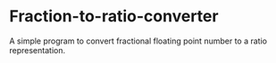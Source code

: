 # Fraction-to-ratio-converter
A simple program to convert fractional floating point number to a ratio representation.
